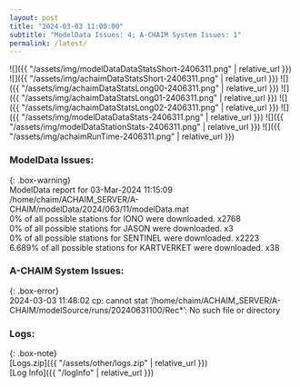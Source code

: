 ```yaml
---
layout: post
title: "2024-03-03 11:00:00"
subtitle: "ModelData Issues: 4; A-CHAIM System Issues: 1"
permalink: /latest/
---
```


![]({{ "/assets/img/modelDataDataStatsShort-2406311.png" | relative_url }})
![]({{ "/assets/img/achaimDataStatsShort-2406311.png" | relative_url }})
![]({{ "/assets/img/achaimDataStatsLong00-2406311.png" | relative_url }})
![]({{ "/assets/img/achaimDataStatsLong01-2406311.png" | relative_url }})
![]({{ "/assets/img/achaimDataStatsLong02-2406311.png" | relative_url }})
![]({{ "/assets/img/modelDataDataStats-2406311.png" | relative_url }})
![]({{ "/assets/img/modelDataStationStats-2406311.png" | relative_url }})
![]({{ "/assets/img/achaimRunTime-2406311.png" | relative_url }})


### ModelData Issues:  
  
{: .box-warning}  
 ModelData report for 03-Mar-2024 11:15:09   
 /home/chaim/ACHAIM_SERVER/A-CHAIM/modelData/2024/063/11/modelData.mat   
 0% of all possible stations for IONO were downloaded. x2768   
 0% of all possible stations for JASON were downloaded. x3   
 0% of all possible stations for SENTINEL were downloaded. x2223   
 6.689% of all possible stations for KARTVERKET were downloaded. x38   
  
### A-CHAIM System Issues:  
  
{: .box-error}  
2024-03-03 11:48:02 cp: cannot stat ‘/home/chaim/ACHAIM_SERVER/A-CHAIM/modelSource/runs/20240631100/Rec*’: No such file or directory  

### Logs:  
  
{: .box-note}  
[Logs.zip]({{ "/assets/other/logs.zip" | relative_url }})  
[Log Info]({{ "/logInfo" | relative_url }})  
